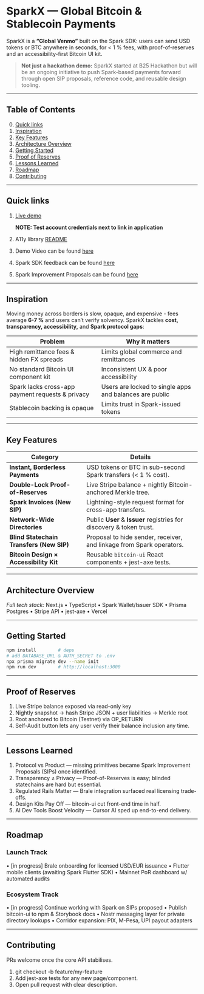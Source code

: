 # SparkX — Global Bitcoin & Stablecoin Payments

SparkX is a **“Global Venmo”** built on the Spark SDK: users can send USD tokens or BTC anywhere in seconds, for < 1 % fees, with proof-of-reserves and an accessibility-first Bitcoin UI kit.

> **Not just a hackathon demo:** SparkX started at B25 Hackathon but will be an ongoing initiative to push Spark-based payments forward through open SIP proposals, reference code, and reusable design tooling.

---

## Table of Contents

0. [Quick links](#quick-links)
1. [Inspiration](#inspiration)
2. [Key Features](#key-features)
3. [Architecture Overview](#architecture-overview)
4. [Getting Started](#getting-started)
5. [Proof of Reserves](#proof-of-reserves)
6. [Lessons Learned](#lessons-learned)
7. [Roadmap](#roadmap)
8. [Contributing](#contributing)

---

## Quick links

1. [Live demo](https://sparkx-kappa.vercel.app)

   **NOTE: Test account credentials next to link in application**

2. A11y library [README](./lib/styleguide/README.md)
3. Demo Video can be found [here](https://www.youtube.com/watch?v=nrTBAzgfgIU)
4. Spark SDK feedback can be found [here](./SPARK.md)
5. Spark Improvement Proposals can be found [here](https://github.com/buildonspark/sip/issues)

---

## Inspiration

Moving money across borders is slow, opaque, and expensive - fees average **6-7 %** and users can’t verify solvency. SparkX tackles **cost, transparency, accessibility,** and **Spark protocol gaps**:

| Problem                                          | Why it matters                                          |
| ------------------------------------------------ | ------------------------------------------------------- |
| High remittance fees & hidden FX spreads         | Limits global commerce and remittances                  |
| No standard Bitcoin UI component kit             | Inconsistent UX & poor accessibility                    |
| Spark lacks cross-app payment requests & privacy | Users are locked to single apps and balances are public |
| Stablecoin backing is opaque                     | Limits trust in Spark-issued tokens                     |

---

## Key Features

| Category                                 | Details                                                              |
| ---------------------------------------- | -------------------------------------------------------------------- |
| **Instant, Borderless Payments**         | USD tokens or BTC in sub-second Spark transfers (< 1 % cost).        |
| **Double-Lock Proof-of-Reserves**        | Live Stripe balance + nightly Bitcoin-anchored Merkle tree.          |
| **Spark Invoices (New SIP)**             | Lightning-style request format for cross-app transfers.              |
| **Network-Wide Directories**             | Public **User** & **Issuer** registries for discovery & token trust. |
| **Blind Statechain Transfers (New SIP)** | Proposal to hide sender, receiver, and linkage from Spark operators. |
| **Bitcoin Design × Accessibility Kit**   | Reusable `bitcoin-ui` React components + jest-axe tests.             |

---

## Architecture Overview

_Full tech stack:_ Next.js • TypeScript • Spark Wallet/Issuer SDK • Prisma Postgres • Stripe API • jest-axe • Vercel

---

## Getting Started

```bash
npm install        # deps
# add DATABASE_URL & AUTH_SECRET to .env
npx prisma migrate dev --name init
npm run dev        # http://localhost:3000
```

---

## Proof of Reserves

1. Live Stripe balance exposed via read-only key
2. Nightly snapshot → hash Stripe JSON + user liabilities → Merkle root
3. Root anchored to Bitcoin (Testnet) via OP_RETURN
4. Self-Audit button lets any user verify their balance inclusion any time.

---

## Lessons Learned

1. Protocol vs Product — missing primitives became Spark Improvement Proposals (SIPs) once identified.
2. Transparency ≠ Privacy — Proof-of-Reserves is easy; blinded statechains are hard but essential.
3. Regulated Rails Matter — Brale integration surfaced real licensing trade-offs.
4. Design Kits Pay Off — bitcoin-ui cut front-end time in half.
5. AI Dev Tools Boost Velocity — Cursor AI sped up end-to-end delivery.

---

## Roadmap

### Launch Track

• [in progress] Brale onboarding for licensed USD/EUR issuance
• Flutter mobile clients (awaiting Spark Flutter SDK)
• Mainnet PoR dashboard w/ automated audits

### Ecosystem Track

• [in progress] Continue working with Spark on SIPs proposed
• Publish bitcoin-ui to npm & Storybook docs
• Nostr messaging layer for private directory lookups
• Corridor expansion: PIX, M-Pesa, UPI payout adapters

---

## Contributing

PRs welcome once the core API stabilises.

1. git checkout -b feature/my-feature
2. Add jest-axe tests for any new page/component.
3. Open pull request with clear description.
